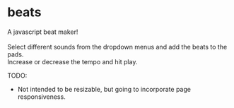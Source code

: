 # beats

A javascript beat maker!<br><br>
Select different sounds from the dropdown menus and add the beats to the pads. <br>
Increase or decrease the tempo and hit play.


TODO:
- Not intended to be resizable, but going to incorporate page responsiveness. 
